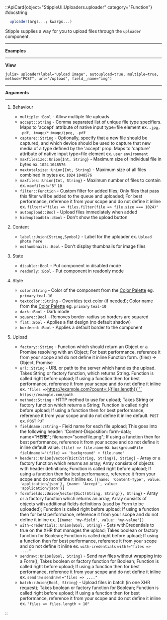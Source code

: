 

::ApiCard{object="StippleUI.Uploaders.uploader" category="Function"}
#docstring


```julia
  uploader(args...; kwargs...)
```

Stipple supplies a way for you to upload files through the `uploader` component.

---

**Examples**

---

**View**

```julia-repl
julia> uploader(label="Upload Image", autoupload=true, multiple=true, method="POST", url="/upload", field__name="img")
```

---

**Arguments**

---

1. Behaviour

      * `multiple::Bool` - Allow multiple file uploads
      * `accept::String` - Comma separated list of unique file type specifiers. Maps to 'accept' attribute of native input type=file element ex. `.jpg, .pdf, image/*` `image/jpeg, .pdf`
      * `capture::String` - Optionally, specify that a new file should be captured, and which device should be used to capture that new media of a type defined by the 'accept' prop. Maps to 'capture' attribute of native input type=file element ex. `user` `environment`
      * `maxfilesize::Union{Int, String}` - Maximum size of individual file in bytes ex. `1024` `1048576`
      * `maxtotalsize::Union{Int, String}` - Maximum size of all files combined in bytes ex. `1024` `1048576`
      * `maxfiles::Union{Int, String}` - Maximum number of files to contain ex. `maxfiles!="5"` `10`
      * `filter::Function` - Custom filter for added files; Only files that pass this filter will be added to the queue and uploaded; For best performance, reference it from your scope and do not define it inline ex. `filter!="files => files.filter(file => file.size === 1024)"`
      * `autoupload::Bool` - Upload files immediately when added
      * `hideuploadbtn::Bool` - Don't show the upload button
2. Content

      * `label::Union{String,Symbol}` - Label for the uploader ex. `Upload photo here`
      * `nothumbnails::Bool` - Don't display thumbnails for image files
3. State

      * `disable::Bool` - Put component in disabled mode
      * `readonly::Bool` - Put component in readonly mode
4. Style

      * `color:String` - Color of the component from the [Color Palette](https://quasar.dev/style/color-palette) eg. `primary` `teal-10`
      * `textcolor::String` - Overrides text color (if needed); Color name from the [Color Palette](https://quasar.dev/style/color-palette) eg. `primary` `teal-10`
      * `dark::Bool` - Dark mode
      * `square::Bool` - Removes border-radius so borders are squared
      * `flat::Bool` - Applies a flat design (no default shadow)
      * `bordered::Bool` - Applies a default border to the component
5. Upload

      * `factory::String` - Function which should return an Object or a Promise resolving with an Object; For best performance, reference it from your scope and do not define it inline Function form. (files) => Object, Promise
      * `url::String` - URL or path to the server which handles the upload. Takes String or factory function, which returns String. Function is called right before upload; If using a function then for best performance, reference it from your scope and do not define it inline ex. `"files =>`https://example.com?count=:({files.length})`"` `https://example.com/path`
      * `method::String` - HTTP method to use for upload; Takes String or factory function which returns a String; Function is called right before upload; If using a function then for best performance, reference it from your scope and do not define it inline default. `POST` ex. `POST` `PUT`
      * `fieldname::String` - Field name for each file upload; This goes into the following header: 'Content-Disposition: form-data; name="**HERE**"; filename="somefile.png"; If using a function then for best performance, reference it from your scope and do not define it inline default value. `(file) => file.name` ex. `backgroundFile` `fieldname!="(file) => 'background' + file.name"`
      * `headers::Union{Vector{Dict(String, String)}, String}` - Array or a factory function which returns an array; Array consists of objects with header definitions; Function is called right before upload; If using a function then for best performance, reference it from your scope and do not define it inline ex. `[{name: 'Content-Type', value: 'application/json'}, {name: 'Accept', value: 'application/json'}]`
      * `formfields::Union{Vector{Dict(String, String)}, String}` - Array or a factory function which returns an array; Array consists of objects with additional fields definitions (used by Form to be uploaded); Function is called right before upload; If using a function then for best performance, reference it from your scope and do not define it inline ex. `[{name: 'my-field', value: 'my-value'}]`
      * `with-credentials::Union{Bool, String}` - Sets withCredentials to true on the XHR that manages the upload; Takes boolean or factory function for Boolean; Function is called right before upload; If using a function then for best performance, reference it from your scope and do not define it inline ex. `with-credentials` `with!="files => ...."`
      * `sendraw::Union{Bool, String}` - Send raw files without wrapping into a Form(); Takes boolean or factory function for Boolean; Function is called right before upload; If using a function then for best performance, reference it from your scope and do not define it inline ex. `sendraw` `sendraw!="files => ...."`
      * `batch::Union{Bool, String}` - Upload files in batch (in one XHR request); Takes boolean or factory function for Boolean; Function is called right before upload; If using a function then for best performance, reference it from your scope and do not define it inline ex. `"files => files.length > 10"`

::
